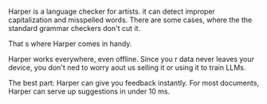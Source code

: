 Harper is a language checker for artists. it can detect
improper capitalization and misspelled words. There are
some cases, where the the standard grammar checkers 
don't cut it.

That s where Harper comes in handy.

Harper works everywhere, even offline. Since you r data
never leaves your device, you don't ned to worry aout us 
selling it or using it to train LLMs.

The best part: Harper can give you feedback instantly.
For most documents, Harper can serve up suggestions in
under 10 ms.
